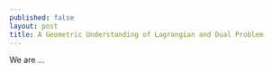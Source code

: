 ```yaml
---
published: false
layout: post
title: A Geometric Understanding of Lagrangian and Dual Problem
---
```


We are ...

